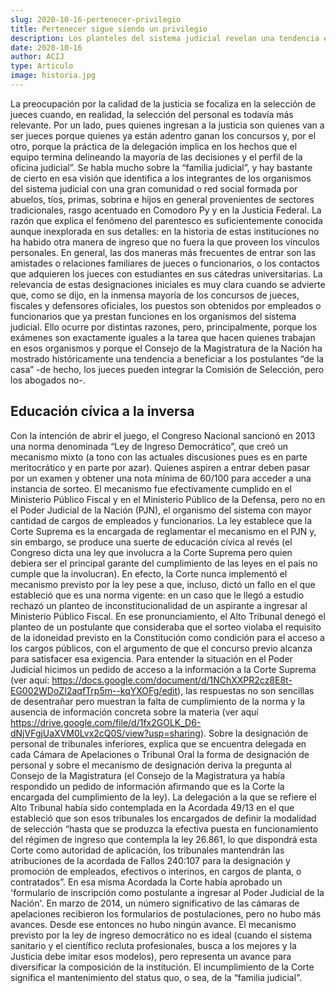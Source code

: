 ```yaml
---
slug: 2020-10-16-pertenecer-privilegio
title: Pertenecer sigue siendo un privilegio
description: Los planteles del sistema judicial revelan una tendencia endogámica que persiste pese a que existe una ley desde 2013 que modifica el ingreso. El concepto de “la familia judicial” no es una exageración. Los lazos de sangre y de amistad han funcionado como mecanismo predominante de ingreso a los cargos de los ministerios públicos y de la Justicia. Una ley de 2013 que contempla cambios en el ingreso se cumple en los Ministerios Públicos Fiscal y de la Defensa pero no en el Poder Judicial de la Nación.
date: 2020-10-16
author: ACIJ
type: Articulo
image: historia.jpg
---
```


La preocupación por la calidad de la justicia se focaliza en la selección de jueces cuando, en realidad, la selección del personal es todavía más relevante. Por un lado, pues quienes ingresan a la justicia son quienes van a ser jueces porque quienes ya están adentro ganan los concursos y, por el otro, porque la práctica de la delegación implica en los hechos que el equipo termina delineando la mayoría de las decisiones y el perfil de la oficina judicial”. Se habla mucho sobre la “familia judicial”, y hay bastante de cierto en esa visión que identifica a los integrantes de los organismos del sistema judicial con una gran comunidad o red social formada por abuelos, tíos, primas, sobrina e hijos en general provenientes de sectores tradicionales, rasgo acentuado en Comodoro Py y en la Justicia Federal. La razón que explica el fenómeno del parentesco es suficientemente conocida aunque inexplorada en sus detalles: en la historia de estas instituciones no ha habido otra manera de ingreso que no fuera la que proveen los vínculos personales. En general, las dos maneras más frecuentes de entrar son las amistades o relaciones familiares de jueces o funcionarios, o los contactos que adquieren los jueces con estudiantes en sus cátedras universitarias. La relevancia de estas designaciones iniciales es muy clara cuando se advierte que, como se dijo, en la inmensa mayoría de los concursos de jueces, fiscales y defensores oficiales, los puestos son obtenidos por empleados o funcionarios que ya prestan funciones en los organismos del sistema judicial. Ello ocurre por distintas razones, pero, principalmente, porque los exámenes son exactamente iguales a la tarea que hacen quienes trabajan en esos organismos y porque el Consejo de la Magistratura de la Nación ha mostrado históricamente una tendencia a beneficiar a los postulantes “de la casa” -de hecho, los jueces pueden integrar la Comisión de Selección, pero los abogados no-.

## Educación cívica a la inversa

Con la intención de abrir el juego, el Congreso Nacional sancionó en 2013 una norma denominada “Ley de Ingreso Democrático”, que creó un mecanismo mixto (a tono con las actuales discusiones pues es en parte meritocrático y en parte por azar). Quienes aspiren a entrar deben pasar por un examen y obtener una nota mínima de 60/100 para acceder a una instancia de sorteo. El mecanismo fue efectivamente cumplido en el Ministerio Público Fiscal y en el Ministerio Público de la Defensa, pero no en el Poder Judicial de la Nación (PJN), el organismo del sistema con mayor cantidad de cargos de empleados y funcionarios. La ley establece que la Corte Suprema es la encargada de reglamentar el mecanismo en el PJN y, sin embargo, se produce una suerte de educación cívica al revés (el Congreso dicta una ley que involucra a la Corte Suprema pero quien debiera ser el principal garante del cumplimiento de las leyes en el país no cumple que la involucran). En efecto, la Corte nunca implementó el mecanismo previsto por la ley pese a que, incluso, dictó un fallo en el que estableció que es una norma vigente: en un caso que le llegó a estudio rechazó un planteo de inconstitucionalidad de un aspirante a ingresar al Ministerio Público Fiscal. En ese pronunciamiento, el Alto Tribunal denegó el planteo de un postulante que consideraba que el sorteo violaba el requisito de la idoneidad previsto en la Constitución como condición para el acceso a los cargos públicos, con el argumento de que el concurso previo alcanza para satisfacer esa exigencia. Para entender la situación en el Poder Judicial hicimos un pedido de acceso a la información a la Corte  Suprema  (ver aquí: https://docs.google.com/document/d/1NChXXPR2cz8E8t-EG002WDoZI2aqfTrp5m--kqYXOFg/edit), las respuestas no son sencillas de desentrañar pero muestran la falta de cumplimiento de la norma y la ausencia de información concreta sobre la materia (ver aquí https://drive.google.com/file/d/1fx2GOLK_D6-dNjVFgjUaXVM0Lvx2cQ0S/view?usp=sharing). Sobre la designación de personal de tribunales inferiores, explica que se encuentra delegada en cada Cámara de Apelaciones o Tribunal Oral la forma de designación de personal y sobre el mecanismo de designación deriva la pregunta al Consejo de la Magistratura (el Consejo de la Magistratura ya había respondido un pedido de información afirmando que es la Corte la encargada del cumplimiento de la ley). La delegación a la que se refiere el Alto Tribunal había sido contemplada en la Acordada 49/13 en el que estableció que son esos tribunales los encargados de definir la modalidad de selección “hasta que se produzca la efectiva puesta en funcionamiento del régimen de ingreso que contempla la ley 26.861, lo que dispondrá esta Corte como autoridad de aplicación, los tribunales mantendrán las atribuciones de la acordada de Fallos 240:107 para la designación y promoción de empleados, efectivos o interinos, en cargos de planta, o contratados”. En esa misma Acordada la Corte había aprobado un 'formulario de inscripción como postulante a ingresar al Poder Judicial de la Nación'. En marzo de 2014, un número significativo de las cámaras de apelaciones recibieron los formularios de postulaciones, pero no hubo más avances. Desde ese entonces no hubo ningún avance. El mecanismo previsto por la ley de ingreso democrático no es ideal (cuando el sistema sanitario y el científico recluta profesionales, busca a los mejores y la Justicia debe imitar esos modelos), pero representa un avance para diversificar la composición de la institución. El incumplimiento de la Corte significa el mantenimiento del status quo, o sea, de la “familia judicial”.
